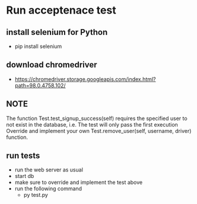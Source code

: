 # Run acceptenace test
## install selenium for Python
- pip install selenium

## download chromedriver
- https://chromedriver.storage.googleapis.com/index.html?path=98.0.4758.102/

## NOTE
The function Test.test_signup_success(self) requires the specified user to not exist in the database, i.e.
The test will only pass the first execution
Override and implement your own Test.remove_user(self, username, driver) function.

## run tests
- run the web server as usual
- start db
- make sure to override and implement the test above 
- run the following command
  - py test.py

